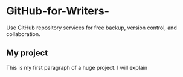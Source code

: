# GitHub-for-Writers-
Use GitHub repository services for free backup, version control, and collaboration. 
<h2> My project </h2> 
<p> This is my first paragraph of a huge project. I will explain </p>
